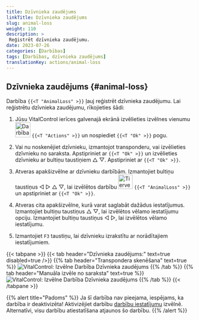 ```yaml
---
title: Dzīvnieka zaudējums
linkTitle: Dzīvnieka zaudējums
slug: animal-loss
weight: 110
description: >
 Reģistrēt dzīvnieka zaudējumu.
date: 2023-07-26
categories: [Darbības]
tags: [Darbības, dzīvnieka zaudējums]
translationKey: actions/animal-loss
---
```


## Dzīvnieka zaudējums {#animal-loss}

Darbība `{{<T "AnimalLoss" >}}` ļauj reģistrēt dzīvnieka zaudējumu. Lai reģistrētu dzīvnieka zaudējumu, rīkojieties šādi:

1. Jūsu VitalControl ierīces galvenajā ekrānā izvēlieties izvēlnes vienumu &nbsp;<img src="/icons/actions.svg" width="40" align="bottom" alt="Darbības" /> `{{<T "Actions" >}}` un nospiediet `{{<T "Ok" >}}` pogu.

2. Vai nu noskenējiet dzīvnieku, izmantojot transponderu, vai izvēlieties dzīvnieku no saraksta. Apstipriniet ar `{{<T "Ok" >}}` un izvēlieties dzīvnieku ar bultiņu taustiņiem △ ▽. Apstipriniet ar `{{<T "Ok" >}}`.

3. Atveras apakšizvēlne ar dzīvnieku darbībām. Izmantojiet bultiņu taustiņus ◁ ▷ △ ▽, lai izvēlētos darbību <img src="/icons/actions/animal-loss.svg" width="38" align="bottom" alt="Tierverlust" /> `{{<T "AnimalLoss" >}}` un apstipriniet ar `{{<T "Ok" >}}`.

4. Atveras cita apakšizvēlne, kurā varat saglabāt dažādus iestatījumus. Izmantojiet bultiņu taustiņus △ ▽, lai izvēlētos vēlamo iestatījumu opciju. Izmantojiet bultiņu taustiņus ◁ ▷, lai izvēlētos vēlamo iestatījumu.

5. Izmantojiet `F3` taustiņu, lai dzīvnieku izrakstītu ar norādītajiem iestatījumiem.

{{< tabpane >}}
{{< tab header="Dzīvnieka zaudējums:" text=true disabled=true />}}
{{% tab header="Transpondera skenēšana" text=true %}}
![VitalControl: Izvēlne Darbība Dzīvnieka zaudējums](../images/animalloss-scan.png "Reģistrēt dzīvnieka zaudējumu")
{{% /tab %}}
{{% tab header="Manuāla izvēle no saraksta" text=true %}}
![VitalControl: Izvēlne Darbība Dzīvnieka zaudējums](../images/animalloss.png "Reģistrēt dzīvnieka zaudējumu")
{{% /tab %}}
{{< /tabpane >}}

{{% alert title="Padoms" %}}
Ja šī darbība nav pieejama, iespējams, ka darbība ir deaktivizēta! Aktivizējiet darbību [darbību iestatījumu](../setting/) izvēlnē. Alternatīvi, visu darbību atiestatīšana atjaunos šo darbību.
{{% /alert %}}

